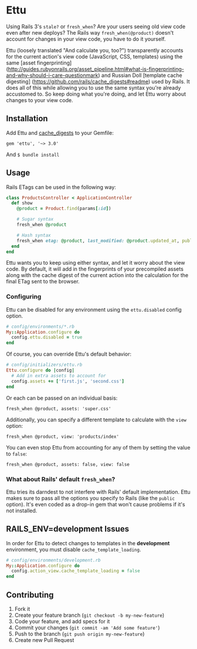 Ettu
====

Using Rails 3's `stale?` or `fresh_when`? Are your users seeing old view
code even after new deploys? The Rails way `fresh_when(@product)`
doesn't account for changes in your view code, you have to do it
yourself.

Ettu (loosely translated "And calculate you, too?") transparently
accounts for the current action's view code (JavaScript, CSS, templates)
using the same [asset fingerprinting]
(http://guides.rubyonrails.org/asset_pipeline.html#what-is-fingerprinting-and-why-should-i-care-questionmark)
and Russian Doll [template cache digesting]
(https://github.com/rails/cache_digests#readme) used by Rails. It does
all of this while allowing you to use the same syntax you're already
accustomed to. So keep doing what you're doing, and let Ettu worry about
changes to your view code.

Installation
------------

Add Ettu and [cache_digests](https://github.com/rails/cache_digests) to
your Gemfile:

    gem 'ettu', '~> 3.0'

And `$ bundle install`

Usage
-----

Rails ETags can be used in the following way:

```ruby
class ProductsController < ApplicationController
  def show
    @product = Product.find(params[:id])

    # Sugar syntax
    fresh_when @product

    # Hash syntax
    fresh_when etag: @product, last_modified: @product.updated_at, public: true
  end
end
```

Ettu wants you to keep using either syntax, and let it worry about the
view code. By default, it will add in the fingerprints of your
precompiled assets along with the cache digest of the current action
into the calculation for the final ETag sent to the browser.

### Configuring

Ettu can be disabled for any environment using the `ettu.disabled`
config option.

```ruby
# config/environments/*.rb
My::Application.configure do
  config.ettu.disabled = true
end
```

Of course, you can override Ettu's default behavior:

```ruby
# config/initializers/ettu.rb
Ettu.configure do |config|
  # Add in extra assets to account for
  config.assets += ['first.js', 'second.css']
end
```

Or each can be passed on an individual basis:

    fresh_when @product, assets: 'super.css'

Additionally, you can specify a different template to calculate with the
`view` option:

    fresh_when @product, view: 'products/index'

You can even stop Ettu from accounting for any of them by setting the
value to `false`:

    fresh_when @product, assets: false, view: false

### What about Rails' default `fresh_when`?

Ettu tries its darndest to not interfere with Rails' default
implementation. Ettu makes sure to pass all the options you specify to
Rails (like the `public` option). It's even coded as a drop-in gem that
won't cause problems if it's not installed.

RAILS_ENV=development Issues
----------------------------

In order for Ettu to detect changes to templates in the **development**
environment, you must disable `cache_template_loading`.

```ruby
# config/environments/development.rb
My::Application.configure do
  config.action_view.cache_template_loading = false
end
```

Contributing
------------

1. Fork it
2. Create your feature branch (`git checkout -b my-new-feature`)
3. Code your feature, and add specs for it
4. Commit your changes (`git commit -am 'Add some feature'`)
5. Push to the branch (`git push origin my-new-feature`)
6. Create new Pull Request
